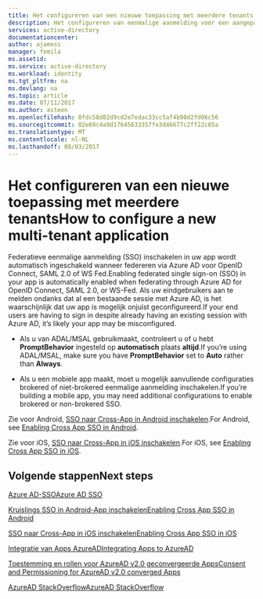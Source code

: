 ```yaml
---
title: Het configureren van een nieuwe toepassing met meerdere tenants | Microsoft Docs
description: Het configureren van eenmalige aanmelding voor een aangepaste toepassing ontwikkelt en registreren met Azure AD.
services: active-directory
documentationcenter: 
author: ajamess
manager: femila
ms.assetid: 
ms.service: active-directory
ms.workload: identity
ms.tgt_pltfrm: na
ms.devlang: na
ms.topic: article
ms.date: 07/11/2017
ms.author: asteen
ms.openlocfilehash: 0fdc58d82d9cd2e7edac33cc5af4b98d2fd06c56
ms.sourcegitcommit: 02e69c4a9d17645633357fe3d46677c2ff22c85a
ms.translationtype: MT
ms.contentlocale: nl-NL
ms.lasthandoff: 08/03/2017
---
```

# <a name="how-to-configure-a-new-multi-tenant-application"></a><span data-ttu-id="ffa17-103">Het configureren van een nieuwe toepassing met meerdere tenants</span><span class="sxs-lookup"><span data-stu-id="ffa17-103">How to configure a new multi-tenant application</span></span>

<span data-ttu-id="ffa17-104">Federatieve eenmalige aanmelding (SSO) inschakelen in uw app wordt automatisch ingeschakeld wanneer federeren via Azure AD voor OpenID Connect, SAML 2.0 of WS Fed.</span><span class="sxs-lookup"><span data-stu-id="ffa17-104">Enabling federated single sign-on (SSO) in your app is automatically enabled when federating through Azure AD for OpenID Connect, SAML 2.0, or WS-Fed.</span></span> <span data-ttu-id="ffa17-105">Als uw eindgebruikers aan te melden ondanks dat al een bestaande sessie met Azure AD, is het waarschijnlijk dat uw app is mogelijk onjuist geconfigureerd.</span><span class="sxs-lookup"><span data-stu-id="ffa17-105">If your end users are having to sign in despite already having an existing session with Azure AD, it’s likely your app may be misconfigured.</span></span>

* <span data-ttu-id="ffa17-106">Als u van ADAL/MSAL gebruikmaakt, controleert u of u hebt **PromptBehavior** ingesteld op **automatisch** plaats **altijd**.</span><span class="sxs-lookup"><span data-stu-id="ffa17-106">If you’re using ADAL/MSAL, make sure you have **PromptBehavior** set to **Auto** rather than **Always**.</span></span>

* <span data-ttu-id="ffa17-107">Als u een mobiele app maakt, moet u mogelijk aanvullende configuraties brokered of niet-brokered eenmalige aanmelding inschakelen.</span><span class="sxs-lookup"><span data-stu-id="ffa17-107">If you’re building a mobile app, you may need additional configurations to enable brokered or non-brokered SSO.</span></span>

<span data-ttu-id="ffa17-108">Zie voor Android, [SSO naar Cross-App in Android inschakelen](https://docs.microsoft.com/azure/active-directory/develop/active-directory-sso-android).</span><span class="sxs-lookup"><span data-stu-id="ffa17-108">For Android, see [Enabling Cross App SSO in Android](https://docs.microsoft.com/azure/active-directory/develop/active-directory-sso-android).</span></span><br>

<span data-ttu-id="ffa17-109">Zie voor iOS, [SSO naar Cross-App in iOS inschakelen](https://docs.microsoft.com/azure/active-directory/develop/active-directory-sso-ios).</span><span class="sxs-lookup"><span data-stu-id="ffa17-109">For iOS, see [Enabling Cross App SSO in iOS](https://docs.microsoft.com/azure/active-directory/develop/active-directory-sso-ios).</span></span>

## <a name="next-steps"></a><span data-ttu-id="ffa17-110">Volgende stappen</span><span class="sxs-lookup"><span data-stu-id="ffa17-110">Next steps</span></span>

[<span data-ttu-id="ffa17-111">Azure AD-SSO</span><span class="sxs-lookup"><span data-stu-id="ffa17-111">Azure AD SSO</span></span>](https://docs.microsoft.com/azure/active-directory/active-directory-appssoaccess-whatis)<br>

[<span data-ttu-id="ffa17-112">Kruislings SSO in Android-App inschakelen</span><span class="sxs-lookup"><span data-stu-id="ffa17-112">Enabling Cross App SSO in Android</span></span>](https://docs.microsoft.com/azure/active-directory/develop/active-directory-sso-android)<br>

[<span data-ttu-id="ffa17-113">SSO naar Cross-App in iOS inschakelen</span><span class="sxs-lookup"><span data-stu-id="ffa17-113">Enabling Cross App SSO in iOS</span></span>](https://docs.microsoft.com/azure/active-directory/develop/active-directory-sso-ios)<br>

[<span data-ttu-id="ffa17-114">Integratie van Apps AzureAD</span><span class="sxs-lookup"><span data-stu-id="ffa17-114">Integrating Apps to AzureAD</span></span>](https://docs.microsoft.com/azure/active-directory/develop/active-directory-integrating-applications)<br>

[<span data-ttu-id="ffa17-115">Toestemming en rollen voor AzureAD v2.0 geconvergeerde Apps</span><span class="sxs-lookup"><span data-stu-id="ffa17-115">Consent and Permissioning for AzureAD v2.0 converged Apps</span></span>](https://docs.microsoft.com/azure/active-directory/develop/active-directory-v2-scopes)<br>

[<span data-ttu-id="ffa17-116">AzureAD StackOverflow</span><span class="sxs-lookup"><span data-stu-id="ffa17-116">AzureAD StackOverflow</span></span>](http://stackoverflow.com/questions/tagged/azure-active-directory)

